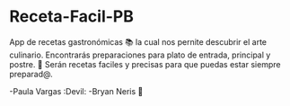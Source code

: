 # Receta-Facil-PB
App de recetas gastronómicas :books: la cual nos pernite descubrir el arte
culinario. Encontrarás preparaciones para plato de entrada, principal y postre. :tongue:
Serán recetas faciles y precisas para que puedas estar siempre preparad@. 

-Paula Vargas :Devil:
-Bryan Neris :penguin:

 
